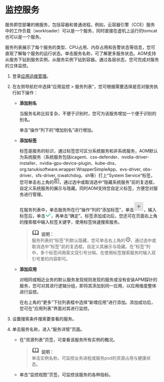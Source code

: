 # 监控服务<a name="ZH-CN_TOPIC_0127235809"></a>

服务即您部署的微服务，包括容器和普通进程。例如，云容器引擎（CCE）服务中的工作负载（workloader）可以是一个服务，同时直接在虚机上运行的tomcat也可以是一个服务。

服务列表展示了每个服务的类型、CPU占用、内存占用和告警状态等信息，您可直观了解每个服务的运行状态。单击服务名称，可了解更多服务状态。AOM支持从服务下钻到服务实例，从服务实例下钻到容器。通过各层状态，您可完成对服务的立体监控。

1.  登录[应用运维管理](https://console.huaweicloud.com/aom/#/aom/ams/summary)。
2.  在左侧导航栏中选择“应用监控 \> 服务列表”，您可根据需要选择是否对服务执行如下操作：
    -   **添加别名**

        当服务名称比较复杂，不便于识别时，您可为该服务增加一个便于识别的别名。

        单击“操作”列下的“增加别名”进行增加。

    -   **添加标签**

        标签是服务的标识，通过标签您可区分系统服务和非系统服务，AOM默认为系统服务（系统服务包括icagent、css-defender、nvidia-driver-installer、nvidia-gpu-device-plugin、kube-dns、org.tanukisoftware.wrapper.WrapperSimpleApp、evs-driver, obs-driver、sfs-driver, icwatchdog、sh等）打上“System Service”标签，您可单击右上角的![](figures/icon-custom-display.png)，通过选中或取消选中“隐藏系统服务”前的复选框，自定义系统服务的展示与隐藏。同时AOM支持您自定义标签，方便您对服务进行管理。

        在服务列表中，单击服务所在行“操作”列的“添加标签”，单击![](figures/icon-plus-sign.png)，输入标签后，单击![](figures/icon-hook.png)，再单击“确定”。标签添加成功后，您还可在页面右上角的搜索框中输入标签关键字，使用标签快速搜索服务。

        >![](public_sys-resources/icon-note.gif) **说明：**   
        >服务列表的“标签”列默认隐藏，您可单击右上角的![](figures/icon-set.png)，通过选中或取消选中“标签”前的复选框，自定义其展示与隐藏。在“标签”列中，多个标签间用英文双引号分隔，在使用标签搜索服务时输入双引号里的内容即可。  

    -   **添加应用**

        对相同或相近业务的默认服务发现规则发现的服务或没有安装APM探针的服务，您可对其进行逻辑分组，即将其添加到同一应用，以应用维度整体进行监控。

        在右上角的“更多”下拉列表框中选择“新增应用”进行添加。添加成功后，您可在“应用列表”界面对其进行监控。


3.  设置搜索条件搜索要查看的服务。
4.  单击服务名称，进入“服务详情”页面。
    -   在“资源列表”页签，可查看该服务所有实例的概况。

        >![](public_sys-resources/icon-note.gif) **说明：**   
        >单击实例名称，可监控业务进程或服务pod的资源占用与健康状态。  


    -   单击“监控视图”页签，可监控该服务的各种指标。


